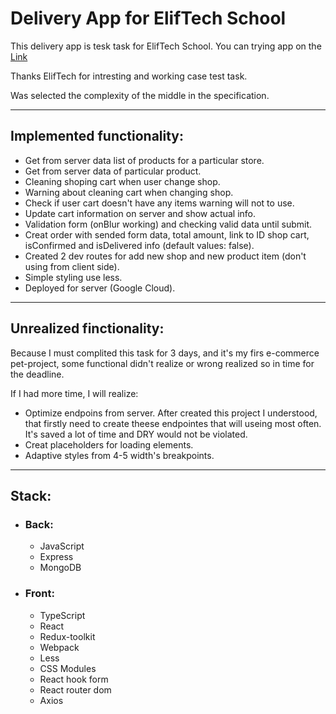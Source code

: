 # Delivery App for ElifTech School

This delivery app is tesk task for ElifTech School. You can trying app on the [Link](http://34.116.131.190:3000/)

Thanks ElifTech for intresting and working case test task.

Was selected the complexity of the middle in the specification.

---

## Implemented functionality:

-   Get from server data list of products for a particular store.
-   Get from server data of particular product.
-   Cleaning shoping cart when user change shop.
-   Warning about cleaning cart when changing shop.
-   Check if user cart doesn't have any items warning will not to use.
-   Update cart information on server and show actual info.
-   Validation form (onBlur working) and checking valid data until submit.
-   Creat order with sended form data, total amount, link to ID shop cart, isConfirmed and isDelivered info (default values: false).
-   Created 2 dev routes for add new shop and new product item (don't using from client side).
-   Simple styling use less.
-   Deployed for server (Google Cloud).

---

## Unrealized finctionality:

Because I must complited this task for 3 days, and it's my firs e-commerce pet-project, some functional didn't realize or wrong realized so in time for the deadline.

If I had more time, I will realize:

-   Optimize endpoins from server. After created this project I understood, that firstly need to create theese endpointes that will useing most often. It's saved a lot of time and DRY would not be violated.
-   Creat placeholders for loading elements.
-   Adaptive styles from 4-5 width's breakpoints.

---

## Stack:

-   ### Back:
    -   JavaScript
    -   Express
    -   MongoDB
-   ### Front:
    -   TypeScript
    -   React
    -   Redux-toolkit
    -   Webpack
    -   Less
    -   CSS Modules
    -   React hook form
    -   React router dom
    -   Axios
